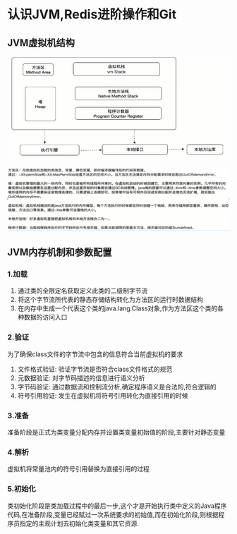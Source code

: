 # 认识JVM,Redis进阶操作和Git

## JVM虚拟机结构

![](images/jvm_pro.png)

![](images/jvm_content.png)

## JVM内存机制和参数配置

### 1.加载
1. 通过类的全限定名获取定义此类的二级制字节流
2. 将这个字节流所代表的静态存储结构转化为方法区的运行时数据结构
3. 在内存中生成一个代表这个类的java.lang.Class对象,作为方法区这个类的各种数据的访问入口


### 2.验证
为了确保class文件的字节流中包含的信息符合当前虚拟机的要求

1. 文件格式验证: 验证字节流是否符合class文件格式的规范
2. 元数据验证: 对字节码描述的信息进行语义分析
3. 字节码验证: 通过数据流和控制流分析,确定程序语义是合法的,符合逻辑的
4. 符号引用验证: 发生在虚拟机将符号引用转化为直接引用的时候

### 3.准备
准备阶段是正式为类变量分配内存并设置类变量初始值的阶段,主要针对静态变量

### 4.解析
虚拟机将常量池内的符号引用替换为直接引用的过程

### 5.初始化
类初始化阶段是类加载过程中的最后一步,这个才是开始执行类中定义的Java程序代码,在准备阶段,变量已经赋过一次系统要求的初始值,而在初始化阶段,则根据程序员指定的主观计划去初始化类变量和其它资源.